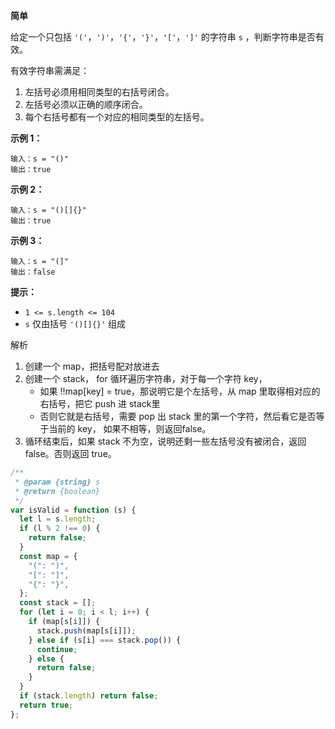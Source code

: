 **简单**

给定一个只包括 `'('`，`')'`，`'{'`，`'}'`，`'['`，`']'` 的字符串 `s` ，判断字符串是否有效。

有效字符串需满足：

1. 左括号必须用相同类型的右括号闭合。
2. 左括号必须以正确的顺序闭合。
3. 每个右括号都有一个对应的相同类型的左括号。

**示例 1：**

```
输入：s = "()"
输出：true
```

**示例 2：**

```
输入：s = "()[]{}"
输出：true
```

**示例 3：**

```
输入：s = "(]"
输出：false
```

**提示：**

- `1 <= s.length <= 104`
- `s` 仅由括号 `'()[]{}'` 组成

解析

1. 创建一个 map，把括号配对放进去
2. 创建一个 stack， for 循环遍历字符串，对于每一个字符 key，
   - 如果 !!map[key] = true，那说明它是个左括号，从 map 里取得相对应的右括号，把它 push 进 stack里
   - 否则它就是右括号，需要 pop 出 stack 里的第一个字符，然后看它是否等于当前的 key， 如果不相等，则返回false。
3. 循环结束后，如果 stack 不为空，说明还剩一些左括号没有被闭合，返回 false。否则返回 true。

```js
/**
 * @param {string} s
 * @return {boolean}
 */
var isValid = function (s) {
  let l = s.length;
  if (l % 2 !== 0) {
    return false;
  }
  const map = {
    "(": ")",
    "[": "]",
    "{": "}",
  };
  const stack = [];
  for (let i = 0; i < l; i++) {
    if (map[s[i]]) {
      stack.push(map[s[i]]);
    } else if (s[i] === stack.pop()) {
      continue;
    } else {
      return false;
    }
  }
  if (stack.length) return false;
  return true;
};
```

